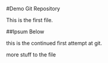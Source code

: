 #Demo Git Repository


This is the first file.

##Ipsum Below

this is the continued first attempt at git.

more stuff to the file

